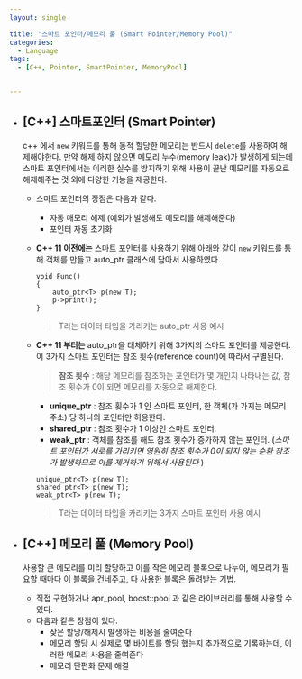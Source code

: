 ```yaml
---
layout: single

title: "스마트 포인터/메모리 풀 (Smart Pointer/Memory Pool)"
categories:
  - Language
tags:
  - [C++, Pointer, SmartPointer, MemoryPool]


---
```


- ## [C++] 스마트포인터 (Smart Pointer)

  c++ 에서 `new` 키워드를 통해 동적 할당한 메모리는 반드시 `delete`를 사용하여 해제해야한다. 만약 해제 하지 않으면 메모리 누수(memory leak)가 발생하게 되는데 스마트 포인터에서는 이러한 실수를 방지하기 위해 사용이 끝난 메모리를 자동으로 해제해주는 것 외에 다양한 기능을 제공한다.

  - 스마트 포인터의 장점은 다음과 같다.
    - 자동 매모리 해제 (예외가 발생해도 메모리를 해제해준다)
    - 포인터 자동 초기화

  - **C++ 11 이전에는** 스마트 포인터를 사용하기 위해 아래와 같이 `new` 키워드를 통해 객체를 만들고 auto_ptr<T> 클래스에 담아서 사용하였다.

    ```
    void Func()
    {
    	auto_ptr<T> p(new T);
    	p->print();
    }
    ```

    > T라는 데이터 타입을 가리키는 auto_ptr 사용 예시

  - **C++ 11 부터는** auto_ptr을 대체하기 위해 3가지의 스마트 포인터를 제공한다. 이 3가지 스마트 포인터는 참조 횟수(reference count)에 따라서 구별된다.

    > **참조 횟수** : 해당 메모리를 참조하는 포인터가 몇 개인지 나타내는 값, 참조 횟수가 0이 되면 메모리를 자동으로 해제한다. 

    - **unique_ptr** : 참조 횟수가 1 인 스마트 포인터, 한 객체(가 가지는 메모리 주소) 당 하나의 포인터만 허용한다.
    - **shared_ptr** : 참조 횟수가 1 이상인 스마트 포인터.
    - **weak_ptr** : 객체를 참조를 해도 참조 횟수가 증가하지 않는 포인터. (*스마트 포인터가 서로를 가리키면 영원히 참조 횟수가 0이 되지 않는 순환 참조가 발생하므로 이를 제거하기 위해서 사용된다* )

    ```
    unique_ptr<T> p(new T);
    shared_ptr<T> p(new T);
    weak_ptr<T> p(new T);
    ```

    > T라는 데이터 타입을 카리키는 3가지 스마트 포인터 사용 예시

  

- ## [C++] 메모리 풀 (Memory Pool)

  사용할 큰 메모리를 미리 할당하고 이를 작은 메모리 블록으로 나누어, 메모리가 필요할 때마다 이 블록을 건네주고, 다 사용한 블록은 돌려받는 기법.

  - 직접 구현하거나 apr_pool, boost::pool 과 같은 라이브러리를 통해 사용할 수 있다.
  - 다음과 같은 장점이 있다.
    - 잦은 할당/해제시 발생하는 비용을 줄여준다
    - 메모리 할당 시 실제로 몇 바이트를 할당 했는지 추가적으로 기록하는데, 이러한 메모리 사용을 줄여준다
    - 메모리 단편화 문제 해결